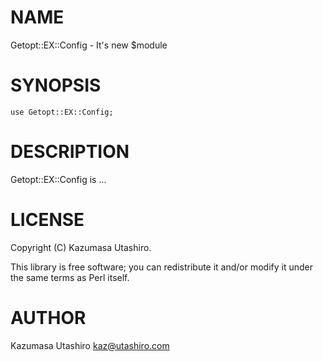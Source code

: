 
# NAME

Getopt::EX::Config - It's new $module

# SYNOPSIS

    use Getopt::EX::Config;

# DESCRIPTION

Getopt::EX::Config is ...

# LICENSE

Copyright (C) Kazumasa Utashiro.

This library is free software; you can redistribute it and/or modify
it under the same terms as Perl itself.

# AUTHOR

Kazumasa Utashiro <kaz@utashiro.com>
